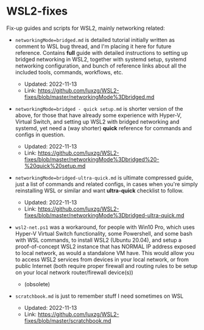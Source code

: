 # WSL2-fixes
Fix-up guides and scripts for WSL2, mainly networking related:

* `networkingMode=bridged.md` is detailed tutorial initially written as comment to WSL bug thread, and I'm placing it here for future reference.
Contains **full** guide with detailed instructions to setting up bridged networking in WSL2, together with systemd setup, systemd networking configuration, and bunch of reference links about all the included tools, commands, workflows, etc.
  * Updated: 2022-11-13
  * Link: https://github.com/luxzg/WSL2-fixes/blob/master/networkingMode%3Dbridged.md

* `networkingMode=bridged - quick setup.md` is shorter version of the above, for those that have already some experience with Hyper-V, Virtual Switch, and setting up WSL2 with bridged networking and systemd, yet need a (way shorter) **quick** reference for commands and configs in question.
  * Updated: 2022-11-13
  * Link: https://github.com/luxzg/WSL2-fixes/blob/master/networkingMode%3Dbridged%20-%20quick%20setup.md

* `networkingMode=bridged-ultra-quick.md` is ultimate compressed guide, just a list of commands and related configs, in cases when you're simply reinstalling WSL or similar and want **ultra-quick** checklist to follow.
  * Updated: 2022-11-13
  * Link: https://github.com/luxzg/WSL2-fixes/blob/master/networkingMode%3Dbridged-ultra-quick.md

* `wsl2-net.ps1` was a workaround, for people with Win10 Pro, which uses Hyper-V Virtual Switch functionality, some Powershell, and some bash with WSL commands, to install WSL2 (Ubuntu 20.04), and setup a proof-of-concept WSL2 instance that has NORMAL IP address exposed to local network, as would a standalone VM have. This would allow you to access WSL2 services from devices in your local network, or from public Internet (both require proper firewall and routing rules to be setup on your local network router/firewall device(s))
  * (obsolete)

* `scratchbook.md` is just to remember stuff I need sometimes on WSL
  * Updated: 2022-11-13
  * Link: https://github.com/luxzg/WSL2-fixes/blob/master/scratchbook.md
